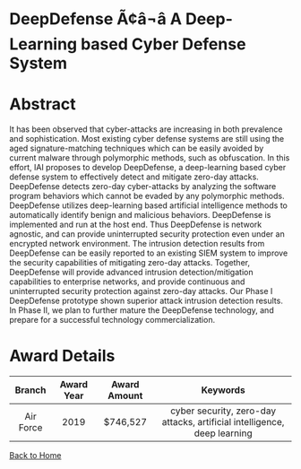 
DeepDefense Ã¢â¬â A Deep-Learning based Cyber Defense System
===============================================================

# Abstract


It has been observed that cyber-attacks are increasing in both prevalence and sophistication. Most existing cyber defense systems are still using the aged signature-matching techniques which can be easily avoided by current malware through polymorphic methods, such as obfuscation. In this effort, IAI proposes to develop DeepDefense, a deep-learning based cyber defense system to effectively detect and mitigate zero-day attacks. DeepDefense detects zero-day cyber-attacks by analyzing the software program behaviors which cannot be evaded by any polymorphic methods. DeepDefense utilizes deep-learning based artificial intelligence methods to automatically identify benign and malicious behaviors. DeepDefense is implemented and run at the host end. Thus DeepDefense is network agnostic, and can provide uninterrupted security protection even under an encrypted network environment. The intrusion detection results from DeepDefense can be easily reported to an existing SIEM system to improve the security capabilities of mitigating zero-day attacks. Together, DeepDefense will provide advanced intrusion detection/mitigation capabilities to enterprise networks, and provide continuous and uninterrupted security protection against zero-day attacks. Our Phase I DeepDefense prototype shown superior attack intrusion detection results. In Phase II, we plan to further mature the DeepDefense technology, and prepare for a successful technology commercialization.  

# Award Details

|Branch|Award Year|Award Amount|Keywords|
| :---: | :---: | :---: | :---: |
|Air Force|2019|$746,527|cyber security, zero-day attacks, artificial intelligence, deep learning|
  
  


[Back to Home](https://github.com/chrischow/dod_sbir_awards/DJ/#1403)